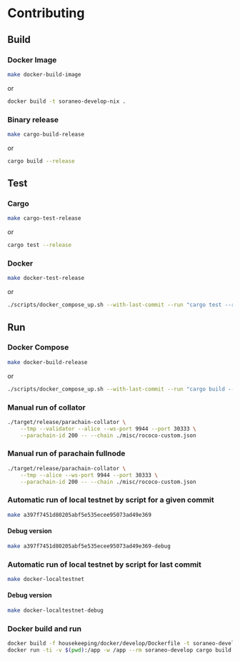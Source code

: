 # Contributing

## Build

### Docker Image

```bash
make docker-build-image
```

or

```bash
docker build -t soraneo-develop-nix .
```

### Binary release

```bash
make cargo-build-release
```

or

```bash
cargo build --release
```

## Test

### Cargo

```bash
make cargo-test-release
```

or

```bash
cargo test --release
```

### Docker

```bash
make docker-test-release
```

or

```bash
./scripts/docker_compose_up.sh --with-last-commit --run "cargo test --release"
```

## Run

### Docker Compose

```bash
make docker-build-release
```

or

```bash
./scripts/docker_compose_up.sh --with-last-commit --run "cargo build --release"
```

### Manual run of collator

```bash
./target/release/parachain-collator \
    --tmp --validator --alice --ws-port 9944 --port 30333 \
    --parachain-id 200 -- --chain ./misc/rococo-custom.json
```

### Manual run of parachain fullnode

```bash
./target/release/parachain-collator \
    --tmp --alice --ws-port 9944 --port 30333 \
    --parachain-id 200 -- --chain ./misc/rococo-custom.json
```

### Automatic run of local testnet by script for a given commit

```bash
make a397f7451d80205abf5e535ecee95073ad49e369
```

#### Debug version 

```bash
make a397f7451d80205abf5e535ecee95073ad49e369-debug
```

### Automatic run of local testnet by script for last commit

```bash
make docker-localtestnet
```

#### Debug version

```bash
make docker-localtestnet-debug
```

### Docker build and run

```bash
docker build -f housekeeping/docker/develop/Dockerfile -t soraneo-develop .
docker run -ti -v $(pwd):/app -w /app --rm soraneo-develop cargo build --release
```

